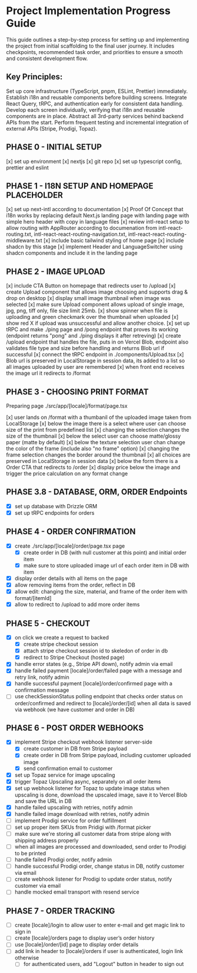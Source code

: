 # Project Implementation Progress Guide

This guide outlines a step-by-step process for setting up and implementing the project from initial scaffolding to the final user journey. It includes checkpoints, recommended task order, and priorities to ensure a smooth and consistent development flow.

## Key Principles:

Set up core infrastructure (TypeScript, pnpm, ESLint, Prettier) immediately.
Establish i18n and reusable components before building screens.
Integrate React Query, tRPC, and authentication early for consistent data handling.
Develop each screen individually, verifying that i18n and reusable components are in place.
Abstract all 3rd-party services behind backend APIs from the start.
Perform frequent testing and incremental integration of external APIs (Stripe, Prodigi, Topaz).

## PHASE 0 - INITIAL SETUP

[x] set up environment
[x] nextjs
[x] git repo
[x] set up typescript config, prettier and eslint

## PHASE 1 - I18N SETUP AND HOMEPAGE PLACEHOLDER

[x] set up next-intl according to documentation
[x] Proof Of Concept that i18n works by replacing default Next.js landing page with landing page with simple hero header with copy in language files
[x] review intl-react setup to allow routing with AppRouter according to documenation from intl-react-routing.txt, intl-react-react-routing-navigation.txt, intl-react-react-routing-middleware.txt
[x] include basic tailwind styling of home page
[x] include shadcn by this stage
[x] implement Header and LanguageSwitcher using shadcn components and include it in the landing page

## PHASE 2 - IMAGE UPLOAD

[x] include CTA Button on homepage that redirects user to /upload
[x] create Upload component that allows image choosing and supports drag & drop on desktop
[x] display small image thumbnail when image was selected
[x] make sure Upload component allows upload of single image, jpg, png, tiff only, file size limit 25mb.
[x] show spinner when file is uploading and green checkmark over the thumbnail when uploaded
[x] show red X if upload was unsuccessful and allow another choice.
[x] set up tRPC and make ./ping page and /pong endpoint that proves its working (endpoint returns "pong" and ./ping displays it after retreving)
[x] create /upload endpoint that handles the file, puts in on Vercel Blob, endpoint also validates file type and size before handling and returns Blob url if successful
[x] connect the tRPC endpoint in ./components/Upload.tsx
[x] Blob url is preserved in LocalStorage in session data, its added to a list so all images uploaded by user are remembered
[x] when front end receives the image url it redirects to /format

## PHASE 3 - CHOOSING PRINT FORMAT

Preparing page ./src/app/[locale]/format/page.tsx

[x] user lands on /format with a thumbanil of the uploaded image taken from LocalStorage
[x] below the image there is a select where user can choose size of the print from predefined list
[x] changing the selection changes the size of the thumbnail
[x] below the select user can choose matte/glossy paper (matte by default)
[x] below the texture selection user chan change the color of the frame (include also "no frame" option)
[x] changing the frame selection changes the border around the thumbnail
[x] all choices are preserved in LocalStorage in session data
[x] below the form there is a Order CTA that redirects to /order
[x] display price below the image and trigger the price calculation on any format change

## PHASE 3.8 - DATABASE, ORM, ORDER Endpoints

- [x] set up database with Drizzle ORM
- [x] set up tRPC endpoints for orders

## PHASE 4 - ORDER CONFIRMATION

- [x] create ./src/app/[locale]/order/page.tsx page
  - [x] create order in DB (with null customer at this point) and initial order item
  - [x] make sure to store uploaded image url of each order item in DB with item
- [x] display order details with all items on the page
- [x] allow removing items from the order, reflect in DB
- [x] allow edit: changing the size, material, and frame of the order item with format/[itemId]
- [x] allow to redirect to /upload to add more order items

## PHASE 5 - CHECKOUT

- [x] on click we create a request to backed
  - [x] create stripe checkout session
  - [x] attach stripe checkout session id to skeledon of order in db
  - [x] redirect to Stripe Checkout (hosted page)
- [x] handle error states (e.g., Stripe API down), notify admin via email
- [x] handle failed payment [locale]/order/failed page with a message and retry link, notify admin
- [x] handle successful payment [locale]/order/confirmed page with a confirmation message
- [ ] use checkSessionStatus polling endpoint that checks order status on order/confirmed and redirect to [locale]/order/[id] when all data is saved via webhook (we have customer and order in DB)

## PHASE 6 - POST ORDER WEBHOOKS

- [x] implement Stripe checkout webhook listener server-side
  - [x] create customer in DB from Stripe payload
  - [x] create order in DB from Stripe payload, including customer uploaded image
  - [x] send confirmation email to customer
- [x] set up Topaz service for image upscaling
- [x] trigger Topaz Upscaling async, separately on all order items
- [x] set up webhook listener for Topaz to update image status when upscaling is done, download the upscaled image, save it to Vercel Blob and save the URL in DB
- [x] handle failed upscaling with retries, notify admin
- [x] handle failed image download with retries, notify admin
- [ ] implement Prodigi service for order fulfillment
- [ ] set up proper item SKUs from Pridigi with /format picker
- [ ] make sure we're storing all customer data from stripe along with shipping address properly
- [ ] when all images are processed and downloaded, send order to Prodigi to be printed
- [ ] handle failed Prodigi order, notify admin
- [ ] handle successful Prodigi order, change status in DB, notify customer via email
- [ ] create webhook listener for Prodigi to update order status, notify customer via email
- [ ] handle mocked email transport with resend service

## PHASE 7 - ORDER TRACKING

- [ ] create [locale]/login to allow user to enter e-mail and get magic link to sign in
- [ ] create [locale]/orders page to display user’s order history
- [ ] use [locale]/order/[id] page to display order details
- [ ] add link in header to [locale]/orders if user is authenticated, login link otherwise
  - [ ] for authenticated users, add "Logout" button in header to sign out
